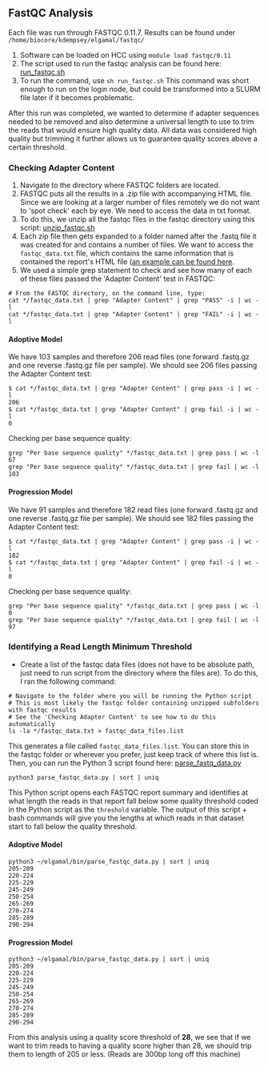 ## FastQC Analysis
Each file was run through FASTQC 0.11.7. Results can be found under `/home/biocore/kdempsey/elgamal/fastqc/` 
1. Software can be loaded on HCC using `module load fastqc/0.11`
2. The script used to run the fastqc analysis can be found here: [run_fastqc.sh](https://github.com/christopherdangelo/DIG-CLL/blob/main/FASTQC_Analysis/run_fastqc.sh)
3. To run the command, use `sh run_fastqc.sh`
This command was short enough to run on the login node, but could be transformed into a SLURM file later if it becomes problematic.

After this run was completed, we wanted to determine if adapter sequences needed to be removed and also determine a universal length to use to trim the reads that would ensure high quality data. All data was considered high quality but trimming it further allows us to guarantee quality scores above a certain threshold.

### Checking Adapter Content
1. Navigate to the directory where FASTQC folders are located. 
2. FASTQC puts all the results in a .zip file with accompanying HTML file. Since we are looking at a larger number of files remotely we do not want to 'spot check' each by eye. We need to access the data in txt format. 
3. To do this, we unzip all the fastqc files in the fastqc directory using this script: [unzip_fastqc.sh](https://github.com/christopherdangelo/DIG-CLL/blob/main/FASTQC_Analysis/unzip_fastqc.sh)
4. Each zip file then gets expanded to a folder named after the .fastq file it was created for and contains a number of files. We want to access the `fastqc_data.txt` file, which contains the same information that is contained the report's HTML file ([an example can be found here](https://www.bioinformatics.babraham.ac.uk/projects/fastqc/good_sequence_short_fastqc.html#M10).
5. We used a simple grep statement to check and see how many of each of these files passed the 'Adapter Content' test in FASTQC:
```
# From the FASTQC directory, on the command line, type:
cat */fastqc_data.txt | grep "Adapter Content" | grep "PASS" -i | wc -l
cat */fastqc_data.txt | grep "Adapter Content" | grep "FAIL" -i | wc -l
```
#### Adoptive Model
We have 103 samples and therefore 206 read files (one forward .fastq.gz and one reverse .fastq.gz file per sample). We should see 206 files passing the Adapter Content test:
```
$ cat */fastqc_data.txt | grep "Adapter Content" | grep pass -i | wc -l  
206  
$ cat */fastqc_data.txt | grep "Adapter Content" | grep fail -i | wc -l  
0
```
Checking per base sequence quality:
```
grep "Per base sequence quality" */fastqc_data.txt | grep pass | wc -l
67
grep "Per base sequence quality" */fastqc_data.txt | grep fail | wc -l
103
```

#### Progression Model
We have 91 samples and therefore 182 read files (one forward .fastq.gz and one reverse .fastq.gz file per sample). We should see 182 files passing the Adapter Content test:
```
$ cat */fastqc_data.txt | grep "Adapter Content" | grep pass -i | wc -l  
182  
$ cat */fastqc_data.txt | grep "Adapter Content" | grep fail -i | wc -l  
0
```
Checking per base sequence quality:
```
grep "Per base sequence quality" */fastqc_data.txt | grep pass | wc -l
0
grep "Per base sequence quality" */fastqc_data.txt | grep fail | wc -l
97
```

### Identifying a Read Length Minimum Threshold
- Create a list of the fastqc data files (does not have to be absolute path, just need to run script from the directory where the files are). To do this, I ran the following command:
```
# Navigate to the folder where you will be running the Python script
# This is most likely the fastqc folder containing unzipped subfolders with fastqc results
# See the 'Checking Adapter Content' to see how to do this automatically
ls -la */fastqc_data.txt > fastqc_data_files.list
```
This generates a file called `fastqc_data_files.list`. You can store this in the fastqc folder or wherever you prefer, just keep track of where this list is. Then, you can run the Python 3 script found here: [parse_fastq_data.py](https://github.com/christopherdangelo/DIG-CLL/blob/main/FASTQC_Analysis/parse_fastqc_data.py)
```
python3 parse_fastqc_data.py | sort | uniq
```
This Python script opens each FASTQC report summary and identifies at what length the reads in that report fall below some quality threshold coded in the Python script as the `threshold` variable. The output of this script + bash commands will give you the lengths at which reads in that dataset start to fall below the quality threshold.

#### Adoptive Model
```
python3 ~/elgamal/bin/parse_fastqc_data.py | sort | uniq
205-209
220-224
225-229
245-249
250-254
265-269
270-274
285-289
290-294
```
#### Progression Model
```
python3 ~/elgamal/bin/parse_fastqc_data.py | sort | uniq
205-209
220-224
225-229
245-249
250-254
265-269
270-274
285-289
290-294
```

From this analysis using a quality score threshold of **28**, we see that if we want to trim reads to having a quality score higher than 28, we should trip them to length of 205 or less. (Reads are 300bp long off this machine)
